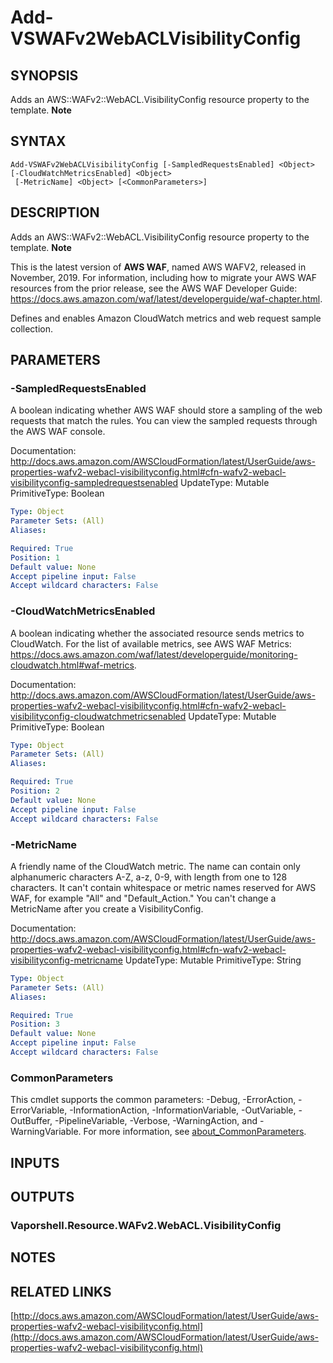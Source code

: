 # Add-VSWAFv2WebACLVisibilityConfig

## SYNOPSIS
Adds an AWS::WAFv2::WebACL.VisibilityConfig resource property to the template.
**Note**

## SYNTAX

```
Add-VSWAFv2WebACLVisibilityConfig [-SampledRequestsEnabled] <Object> [-CloudWatchMetricsEnabled] <Object>
 [-MetricName] <Object> [<CommonParameters>]
```

## DESCRIPTION
Adds an AWS::WAFv2::WebACL.VisibilityConfig resource property to the template.
**Note**

This is the latest version of **AWS WAF**, named AWS WAFV2, released in November, 2019.
For information, including how to migrate your AWS WAF resources from the prior release, see the AWS WAF Developer Guide: https://docs.aws.amazon.com/waf/latest/developerguide/waf-chapter.html.

Defines and enables Amazon CloudWatch metrics and web request sample collection.

## PARAMETERS

### -SampledRequestsEnabled
A boolean indicating whether AWS WAF should store a sampling of the web requests that match the rules.
You can view the sampled requests through the AWS WAF console.

Documentation: http://docs.aws.amazon.com/AWSCloudFormation/latest/UserGuide/aws-properties-wafv2-webacl-visibilityconfig.html#cfn-wafv2-webacl-visibilityconfig-sampledrequestsenabled
UpdateType: Mutable
PrimitiveType: Boolean

```yaml
Type: Object
Parameter Sets: (All)
Aliases:

Required: True
Position: 1
Default value: None
Accept pipeline input: False
Accept wildcard characters: False
```

### -CloudWatchMetricsEnabled
A boolean indicating whether the associated resource sends metrics to CloudWatch.
For the list of available metrics, see AWS WAF Metrics: https://docs.aws.amazon.com/waf/latest/developerguide/monitoring-cloudwatch.html#waf-metrics.

Documentation: http://docs.aws.amazon.com/AWSCloudFormation/latest/UserGuide/aws-properties-wafv2-webacl-visibilityconfig.html#cfn-wafv2-webacl-visibilityconfig-cloudwatchmetricsenabled
UpdateType: Mutable
PrimitiveType: Boolean

```yaml
Type: Object
Parameter Sets: (All)
Aliases:

Required: True
Position: 2
Default value: None
Accept pipeline input: False
Accept wildcard characters: False
```

### -MetricName
A friendly name of the CloudWatch metric.
The name can contain only alphanumeric characters A-Z, a-z, 0-9, with length from one to 128 characters.
It can't contain whitespace or metric names reserved for AWS WAF, for example "All" and "Default_Action." You can't change a MetricName after you create a VisibilityConfig.

Documentation: http://docs.aws.amazon.com/AWSCloudFormation/latest/UserGuide/aws-properties-wafv2-webacl-visibilityconfig.html#cfn-wafv2-webacl-visibilityconfig-metricname
UpdateType: Mutable
PrimitiveType: String

```yaml
Type: Object
Parameter Sets: (All)
Aliases:

Required: True
Position: 3
Default value: None
Accept pipeline input: False
Accept wildcard characters: False
```

### CommonParameters
This cmdlet supports the common parameters: -Debug, -ErrorAction, -ErrorVariable, -InformationAction, -InformationVariable, -OutVariable, -OutBuffer, -PipelineVariable, -Verbose, -WarningAction, and -WarningVariable. For more information, see [about_CommonParameters](http://go.microsoft.com/fwlink/?LinkID=113216).

## INPUTS

## OUTPUTS

### Vaporshell.Resource.WAFv2.WebACL.VisibilityConfig
## NOTES

## RELATED LINKS

[http://docs.aws.amazon.com/AWSCloudFormation/latest/UserGuide/aws-properties-wafv2-webacl-visibilityconfig.html](http://docs.aws.amazon.com/AWSCloudFormation/latest/UserGuide/aws-properties-wafv2-webacl-visibilityconfig.html)

